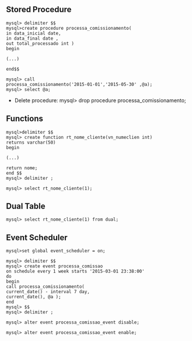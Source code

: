 ## Stored Procedure

```
mysql> delimiter $$
mysql>create procedure processa_comissionamento(
in data_inicial date,
in data_final date ,
out total_processado int )
begin

(...)

end$$
```

```
mysql> call
processa_comissionamento('2015-01-01','2015-05-30' ,@a);
mysql> select @a;
```

* Delete procedure: mysql> drop procedure processa_comissionamento;

## Functions

```
mysql>delimiter $$
mysql> create function rt_nome_cliente(vn_numeclien int)
returns varchar(50)
begin

(...)

return nome;
end $$
mysql> delimiter ;
```

```
mysql> select rt_nome_cliente(1);
```

## Dual Table

```
mysql> select rt_nome_cliente(1) from dual;
```

## Event Scheduler

```
mysql>set global event_scheduler = on;
```

```
mysql> delimiter $$
mysql> create event processa_comissao
on schedule every 1 week starts '2015-03-01 23:38:00'
do
begin
call processa_comissionamento(
current_date() - interval 7 day,
current_date(), @a );
end
mysql> $$
mysql> delimiter ;
```

```
mysql> alter event processa_comissao_event disable;

mysql> alter event processa_comissao_event enable;
```